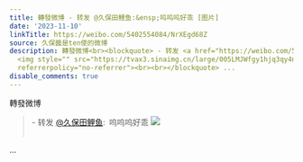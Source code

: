 ```yaml
---
title: 轉發微博 - 转发 @久保田鲤鱼:&ensp;呜呜呜好乖 [图片]
date: '2023-11-10'
linkTitle: https://weibo.com/5402554084/NrXEgd68Z
source: 久保醬是ten使的微博
description: 轉發微博<br><blockquote> - 转发 <a href="https://weibo.com/5286768287" target="_blank">@久保田鲤鱼</a>: 呜呜呜好乖
  <img style="" src="https://tvax3.sinaimg.cn/large/005LMJWfgy1hjq3qy4nyyj30fj0oyq9y.jpg"
  referrerpolicy="no-referrer"><br><br></blockquote> ...
disable_comments: true
---
```

轉發微博<br><blockquote> - 转发 <a href="https://weibo.com/5286768287" target="_blank">@久保田鲤鱼</a>: 呜呜呜好乖 <img style="" src="https://tvax3.sinaimg.cn/large/005LMJWfgy1hjq3qy4nyyj30fj0oyq9y.jpg" referrerpolicy="no-referrer"><br><br></blockquote> ...